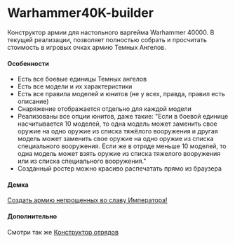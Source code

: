 Warhammer40K-builder
====================

Конструктор армии для настольного варгейма Warhammer 40000. В текущей реализации, позволяет полностью собрать и просчитать стоимость в игровых очках армию Темных Ангелов.

#### Особенности 
*	Есть все боевые единицы Темных ангелов
*	Есть все модели и их характеристики
*	Есть все правила моделей и юнитов (не у всех, правда, правил есть описание)
*	Снаряжение отображается отдельно для каждой модели
*	Реализованы все опции юнитов, даже такие: "Если в боевой единице насчитывается 10 моделей, то одна модель может заменить свое оружие на одно оружие из списка тяжёлого вооружения и другая модель может заменить свое оружие на одно оружие из списка специального вооружения. Если же в отряде меньше 10 моделей, то одна модель может взять оружие из списка тяжелого вооружения или из списка специального вооружения."
*	Созданный ростер можно красиво распечатать прямо из браузера



#### Демка
<a href="http://munimaev.github.io/Warhammer40K-builder/">Создать армию непрощенных во славу Императора!</a>

#### Дополнительно
Смотри так же <a href="https://github.com/munimaev/Warhammer40K-unitmaster">Конструктор отрядов</a>
